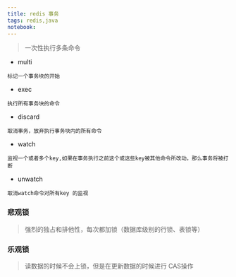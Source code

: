 ```yaml
---
title: redis 事务
tags: redis,java
notebook: 
---
```


> 一次性执行多条命令


- multi
```
标记一个事务块的开始
```
- exec 
```
执行所有事务块的命令
```

- discard
```
取消事务，放弃执行事务块内的所有命令
```

- watch
```
监视一个或者多个key,如果在事务执行之前这个或这些key被其他命令所改动，那么事务将被打断
```

- unwatch
```
取消watch命令对所有key 的监视
```

### 悲观锁

> 强烈的独占和排他性，每次都加锁（数据库级别的行锁、表锁等）

### 乐观锁

> 读数据的时候不会上锁，但是在更新数据的时候进行 CAS操作



